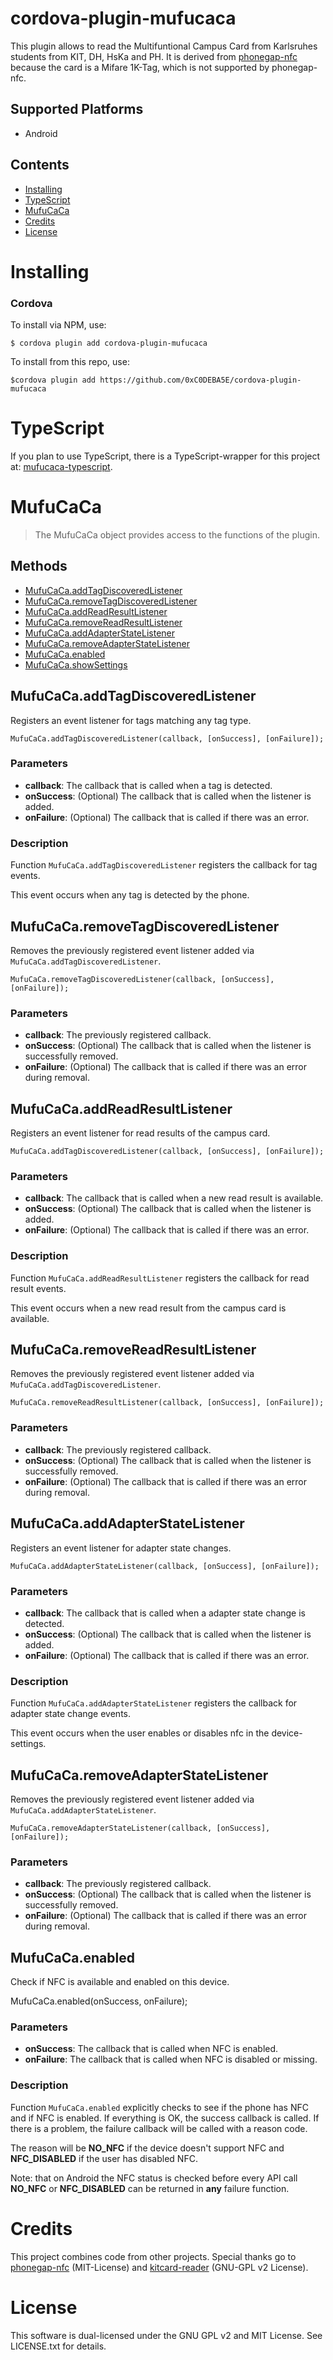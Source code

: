 cordova-plugin-mufucaca
==========================

This plugin allows to read the Multifuntional Campus Card from Karlsruhes students from KIT, DH, HsKa and PH. 
It is derived from [phonegap-nfc](https://github.com/chariotsolutions/phonegap-nfc) because the card is a Mifare 1K-Tag, which is not supported by phonegap-nfc.

Supported Platforms
-------------------
* Android

## Contents

* [Installing](#installing)
* [TypeScript](#typescript)
* [MufuCaCa](#mufucaca)
* [Credits](#credits)
* [License](#license)

# Installing

### Cordova
To install via NPM, use:

    $ cordova plugin add cordova-plugin-mufucaca
    
To install from this repo, use:
    
    $cordova plugin add https://github.com/0xC0DEBA5E/cordova-plugin-mufucaca
    
# TypeScript
If you plan to use TypeScript, there is a TypeScript-wrapper for this project at: [mufucaca-typescript](https://github.com/0xC0DEBA5E/mufucaca-typescript).

# MufuCaCa

> The MufuCaCa object provides access to the functions of the plugin.

## Methods

- [MufuCaCa.addTagDiscoveredListener](#mufucacaaddtagdiscoveredlistener)
- [MufuCaCa.removeTagDiscoveredListener](#mufucacaremovetagdiscoveredlistener)
- [MufuCaCa.addReadResultListener](#mufucacaaddreadresultlistener)
- [MufuCaCa.removeReadResultListener](#mufucacaremovereadresultlistener)
- [MufuCaCa.addAdapterStateListener](#mufucacaaddadapterstatelistener)
- [MufuCaCa.removeAdapterStateListener](#mufucacaremoveadapterstatelistener)
- [MufuCaCa.enabled](#mufucacaenabled)
- [MufuCaCa.showSettings](#mufucacashowsettings)

## MufuCaCa.addTagDiscoveredListener

Registers an event listener for tags matching any tag type.

    MufuCaCa.addTagDiscoveredListener(callback, [onSuccess], [onFailure]);

### Parameters

- __callback__: The callback that is called when a tag is detected.
- __onSuccess__: (Optional) The callback that is called when the listener is added.
- __onFailure__: (Optional) The callback that is called if there was an error.

### Description

Function `MufuCaCa.addTagDiscoveredListener` registers the callback for tag events.

This event occurs when any tag is detected by the phone.

## MufuCaCa.removeTagDiscoveredListener

Removes the previously registered event listener added via `MufuCaCa.addTagDiscoveredListener`.

    MufuCaCa.removeTagDiscoveredListener(callback, [onSuccess], [onFailure]);

### Parameters

- __callback__: The previously registered callback.
- __onSuccess__: (Optional) The callback that is called when the listener is successfully removed.
- __onFailure__: (Optional) The callback that is called if there was an error during removal.

## MufuCaCa.addReadResultListener

Registers an event listener for read results of the campus card.

    MufuCaCa.addTagDiscoveredListener(callback, [onSuccess], [onFailure]);

### Parameters

- __callback__: The callback that is called when a new read result is available.
- __onSuccess__: (Optional) The callback that is called when the listener is added.
- __onFailure__: (Optional) The callback that is called if there was an error.

### Description

Function `MufuCaCa.addReadResultListener` registers the callback for read result events.

This event occurs when a new read result from the campus card is available.

## MufuCaCa.removeReadResultListener

Removes the previously registered event listener added via `MufuCaCa.addTagDiscoveredListener`.

    MufuCaCa.removeReadResultListener(callback, [onSuccess], [onFailure]);

### Parameters

- __callback__: The previously registered callback.
- __onSuccess__: (Optional) The callback that is called when the listener is successfully removed.
- __onFailure__: (Optional) The callback that is called if there was an error during removal.

## MufuCaCa.addAdapterStateListener

Registers an event listener for adapter state changes.

    MufuCaCa.addAdapterStateListener(callback, [onSuccess], [onFailure]);

### Parameters

- __callback__: The callback that is called when a adapter state change is detected.
- __onSuccess__: (Optional) The callback that is called when the listener is added.
- __onFailure__: (Optional) The callback that is called if there was an error.

### Description

Function `MufuCaCa.addAdapterStateListener` registers the callback for adapter state change events.

This event occurs when the user enables or disables nfc in the device-settings.

## MufuCaCa.removeAdapterStateListener

Removes the previously registered event listener added via `MufuCaCa.addAdapterStateListener`.

    MufuCaCa.removeAdapterStateListener(callback, [onSuccess], [onFailure]);

### Parameters

- __callback__: The previously registered callback.
- __onSuccess__: (Optional) The callback that is called when the listener is successfully removed.
- __onFailure__: (Optional) The callback that is called if there was an error during removal.

## MufuCaCa.enabled

Check if NFC is available and enabled on this device.

MufuCaCa.enabled(onSuccess, onFailure);

### Parameters

- __onSuccess__: The callback that is called when NFC is enabled.
- __onFailure__: The callback that is called when NFC is disabled or missing.

### Description

Function `MufuCaCa.enabled` explicitly checks to see if the phone has NFC and if NFC is enabled. If
everything is OK, the success callback is called. If there is a problem, the failure callback
will be called with a reason code.

The reason will be **NO_NFC** if the device doesn't support NFC and **NFC_DISABLED** if the user has disabled NFC.

Note: that on Android the NFC status is checked before every API call **NO_NFC** or **NFC_DISABLED** can be returned in **any** failure function.

Credits
===============
This project combines code from other projects. Special thanks go to [phonegap-nfc](https://github.com/chariotsolutions/phonegap-nfc) (MIT-License) and [kitcard-reader](https://github.com/pkern/kitcard-reader) (GNU-GPL v2 License).

License
================

This software is dual-licensed under the GNU GPL v2 and MIT License. See LICENSE.txt for details.
